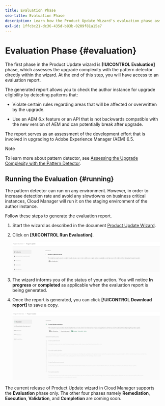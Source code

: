 ```yaml
---
title: Evaluation Phase
seo-title: Evaluation Phase
description: Learn how the Product Update Wizard's evaluation phase assesses the upgrade complexity with the pattern detector.
exl-id: 1ffcbc21-dc36-435d-b83b-0209f81a15e7
---
```


# Evaluation Phase {#evaluation}

The first phase in the Product Update wizard is **[!UICONTROL Evaluation]** phase, which assesses the upgrade complexity with the pattern detector directly within the wizard. At the end of this step, you will have access to an evaluation report.

The generated report allows you to check the author instance for upgrade eligibility by detecting patterns that:

* Violate certain rules regarding areas that will be affected or overwritten by the upgrade.

* Use an AEM 6.x feature or an API that is not backwards compatible with the new version of AEM and can potentially break after upgrade.

The report serves as an assessment of the development effort that is involved in upgrading to Adobe Experience Manager (AEM) 6.5.

>[!NOTE]
>
>To learn more about pattern detector, see [Assessing the Upgrade Complexity with the Pattern Detector](https://experienceleague.adobe.com/docs/experience-manager-65/deploying/upgrading/pattern-detector.html?lang=en).

## Running the Evaluation {#running}

The pattern detector can run on any environment. However, in order to increase detection rate and avoid any slowdowns on business critical instances, Cloud Manager will run it on the staging environment of the author instance.

Follow these steps to generate the evaluation report.

1. Start the wizard as described in the document [Product Update Wizard](/help/product-update-wizard/overview.md).

1. Click on **[!UICONTROL Run Evaluation]**.

   ![Run evaluation](/help/assets/Run-Evaluation.png)

1. The wizard informs you of the status of your action. You will notice **In progress** or **completed** as applicable when the evaluation report is being generated.

1. Once the report is generated, you can click **[!UICONTROL Download report]** to save a copy.

   ![Report created](/help/assets/Evaluation-1.png)

The current release of Product Update wizard in Cloud Manager supports the **Evaluation** phase only. The other four phases namely **Remediation**, **Execution**, **Validation**, and **Completion** are coming soon.

